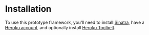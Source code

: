 Installation
============

To use this prototype framework, you'll need to install [Sinatra](http://www.sinatrarb.com/), have a [Heroku account](http://www.heroku.com/), and optionally install [Heroku Toolbelt](https://toolbelt.heroku.com/).